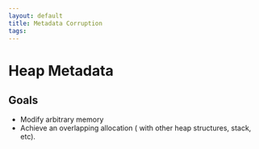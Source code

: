 ```yaml
---
layout: default
title: Metadata Corruption
tags:
---
```

# Heap Metadata

## Goals

- Modify arbitrary memory
- Achieve an overlapping allocation ( with other heap structures, stack, etc).

